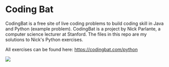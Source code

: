 # Coding Bat

CodingBat is a free site of live coding problems to build coding skill in Java and Python (example problem). CodingBat is a project by Nick Parlante, a computer science lecturer at Stanford. The files in this repo are my solutions to Nick's Python exercises.

All exercises can be found here:
https://codingbat.com/python

![](https://uploads-ssl.webflow.com/5f1f10500fa4a07adcf421a0/5ffe786cc996ee183fb3bd2a_sdf.png)

